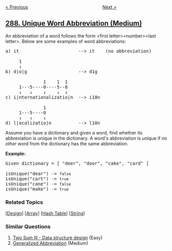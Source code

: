<!--|This file generated by command(leetcode description); DO NOT EDIT.    |-->
<!--+----------------------------------------------------------------------+-->
<!--|@author    openset <openset.wang@gmail.com>                           |-->
<!--|@link      https://github.com/openset                                 |-->
<!--|@home      https://github.com/openset/leetcode                        |-->
<!--+----------------------------------------------------------------------+-->

[< Previous](../find-the-duplicate-number "Find the Duplicate Number")
　　　　　　　　　　　　　　　　
[Next >](../game-of-life "Game of Life")

## [288. Unique Word Abbreviation (Medium)](https://leetcode.com/problems/unique-word-abbreviation "单词的唯一缩写")

<p>An abbreviation of a word follows the form &lt;first letter&gt;&lt;number&gt;&lt;last letter&gt;. Below are some examples of word abbreviations:</p>

<pre>
a) it                      --&gt; it    (no abbreviation)

     1
     &darr;
b) d|o|g                   --&gt; d1g

              1    1  1
     1---5----0----5--8
     &darr;   &darr;    &darr;    &darr;  &darr;    
c) i|nternationalizatio|n  --&gt; i18n

              1
     1---5----0
&nbsp;    &darr;   &darr;    &darr;
d) l|ocalizatio|n          --&gt; l10n
</pre>

<p>Assume you have a dictionary and given a word, find whether its abbreviation is unique in the dictionary. A word&#39;s abbreviation is unique if no <i>other</i> word from the dictionary has the same abbreviation.</p>

<p><strong>Example:</strong></p>

<pre>
Given dictionary = [ &quot;deer&quot;, &quot;door&quot;, &quot;cake&quot;, &quot;card&quot; ]

isUnique(&quot;dear&quot;) -&gt; <code>false</code>
isUnique(&quot;cart&quot;) -&gt; <code>true</code>
isUnique(&quot;cane&quot;) -&gt; <code>false</code>
isUnique(&quot;make&quot;) -&gt; <code>true</code>
</pre>

### Related Topics
  [[Design](../../tag/design/README.md)]
  [[Array](../../tag/array/README.md)]
  [[Hash Table](../../tag/hash-table/README.md)]
  [[String](../../tag/string/README.md)]

### Similar Questions
  1. [Two Sum III - Data structure design](../two-sum-iii-data-structure-design) (Easy)
  1. [Generalized Abbreviation](../generalized-abbreviation) (Medium)
